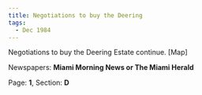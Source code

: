 ```yaml
---  
title: Negotiations to buy the Deering  
tags:  
  - Dec 1984  
---  
```

  
Negotiations to buy the Deering Estate continue. [Map]  
  
Newspapers: **Miami Morning News or The Miami Herald**  
  
Page: **1**, Section: **D** 
